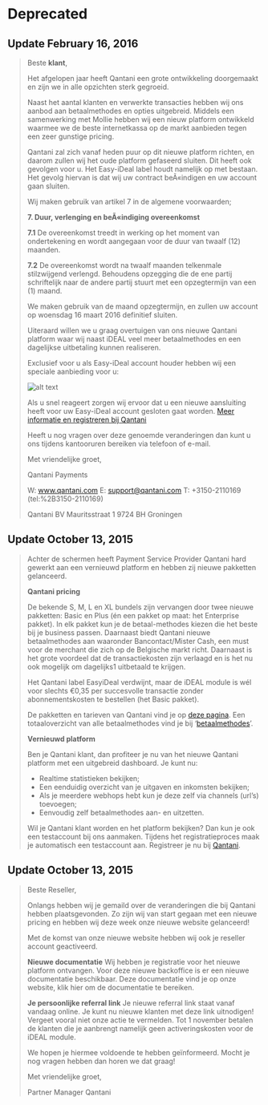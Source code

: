 # Deprecated

## Update February 16, 2016

> Beste __klant__, 
> 
> Het afgelopen jaar heeft Qantani een grote ontwikkeling doorgemaakt en zijn we in alle opzichten sterk gegroeid. 
> 
> Naast het aantal klanten en verwerkte transacties hebben wij ons aanbod aan betaalmethodes en opties uitgebreid. Middels een samenwerking met Mollie hebben wij een nieuw platform ontwikkeld waarmee we de beste internetkassa op de markt aanbieden tegen een zeer gunstige pricing.
> 
> Qantani zal zich vanaf heden puur op dit nieuwe platform richten, en daarom zullen wij het oude platform gefaseerd sluiten. Dit heeft ook gevolgen voor u. Het Easy-iDeal label houdt namelijk op met bestaan. Het gevolg hiervan is dat wij uw contract beÃ«indigen en uw account gaan sluiten.
> 
> Wij maken gebruik van artikel 7 in de algemene voorwaarden;
> 
> **7. Duur, verlenging en beÃ«indiging overeenkomst**
> 
> **7.1** De overeenkomst treedt in werking op het moment van ondertekening en wordt aangegaan voor de duur van twaalf (12) maanden.
> 
> **7.2** De overeenkomst wordt na twaalf maanden telkenmale stilzwijgend verlengd. Behoudens opzegging die de ene partij schriftelijk naar de andere partij stuurt met een opzegtermijn van een (1) maand.
> 
> We maken gebruik van de maand opzegtermijn, en zullen uw account op woensdag 16 maart 2016 definitief sluiten.
> 
> Uiteraard willen we u graag overtuigen van ons nieuwe Qantani platform waar wij naast iDEAL veel meer betaalmethodes en een dagelijkse uitbetaling kunnen realiseren.
> 
> Exclusief voor u als Easy-iDeal account houder hebben wij een speciale aanbieding voor u:
> 
> ![alt text](http://www.pronamic.eu/wp-content/uploads/sites/2/2016/02/qantani-deprecated-payment-methods.png "Easy-iDeal speciale aanbieding")
> 
> Als u snel reageert zorgen wij ervoor dat u een nieuwe aansluiting heeft voor uw Easy-iDeal account gesloten gaat worden.
> [Meer informatie en registreren bij Qantani](http://actie.qantani.eu/ofhOp-7kjYMyVZnD3svv4Q)
> 
> Heeft u nog vragen over deze genoemde veranderingen dan kunt u ons tijdens kantooruren bereiken via telefoon of e-mail.
> 
> Met vriendelijke groet,
> 
> Qantani Payments 
> 
> W: www.qantani.com E: support@qantani.com T: +3150-2110169 (tel:%2B3150-2110169) 
> 
> Qantani BV Mauritsstraat 1 9724 BH Groningen 

## Update October 13, 2015

> Achter de schermen heeft Payment Service Provider Qantani hard gewerkt aan een vernieuwd platform en hebben zij nieuwe pakketten gelanceerd.
> 
> **Qantani pricing**
>
> De bekende S, M, L en XL bundels zijn vervangen door twee nieuwe pakketten: Basic en Plus (én een pakket op maat: het Enterprise pakket). In elk pakket kun je de betaal-methodes kiezen die het beste bij je business passen. Daarnaast biedt Qantani nieuwe betaalmethodes aan waaronder Bancontact/Mister Cash, een must voor de merchant die zich op de Belgische markt richt. Daarnaast is het grote voordeel dat de transactiekosten zijn verlaagd en is het nu ook mogelijk om dagelijks1 uitbetaald te krijgen.
> 
> Het Qantani label EasyiDeal verdwijnt, maar de iDEAL module is wél voor slechts €0,35 per succesvolle transactie zonder abonnementskosten te bestellen (het Basic pakket).
> 
> De pakketten en tarieven van Qantani vind je op [deze pagina](https://www.qantani.com/tarieven/). Een totaaloverzicht van alle betaalmethodes vind je bij ‘[betaalmethodes](https://www.qantani.com/betaalmethodes/)’.
> 
> **Vernieuwd platform**
> 
> Ben je Qantani klant, dan profiteer je nu van het nieuwe Qantani platform met een uitgebreid dashboard. Je kunt nu:
> 
> - Realtime statistieken bekijken;
> - Een eenduidig overzicht van je uitgaven en inkomsten bekijken;
> - Als je meerdere webhops hebt kun je deze zelf via channels (url’s) toevoegen;
> - Eenvoudig zelf betaalmethodes aan- en uitzetten.
> 
> Wil je Qantani klant worden en het platform bekijken? Dan kun je ook een testaccount bij ons aanmaken. Tijdens het registratieproces maak je automatisch een testaccount aan. Registreer je nu bij [Qantani](https://www.qantani.eu/register).

## Update October 13, 2015

> Beste Reseller,
> 
> Onlangs hebben wij je gemaild over de veranderingen die bij Qantani hebben plaatsgevonden. Zo zijn wij van start gegaan met een nieuwe pricing en hebben wij deze week onze nieuwe website gelanceerd!
> 
> Met de komst van onze nieuwe website hebben wij ook je reseller account geactiveerd.
> 
> **Nieuwe documentatie**
> Wij hebben je registratie voor het nieuwe platform ontvangen. Voor deze nieuwe backoffice is er een nieuwe documentatie beschikbaar. Deze documentatie vind je op onze website, klik hier om de documentatie te bereiken.
> 
> **Je persoonlijke referral link**
> Je nieuwe referral link staat vanaf vandaag online. Je kunt nu nieuwe klanten met deze link uitnodigen! Vergeet vooral niet onze actie te vermelden. Tot 1 november betalen de klanten die je aanbrengt namelijk geen activeringskosten voor de iDEAL module.
> 
> We hopen je hiermee voldoende te hebben geïnformeerd. Mocht je nog vragen hebben dan horen we dat graag!
> 
> Met vriendelijke groet,
> 
> Partner Manager Qantani
